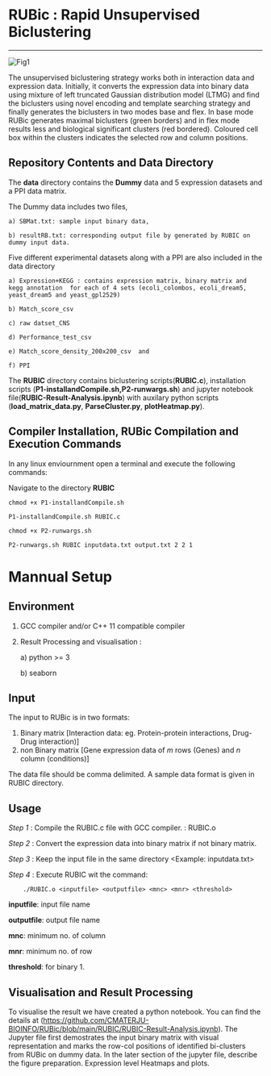# RUBic : Rapid Unsupervised Biclustering
-------------------------------------------
![Fig1](https://github.com/CMATERJU-BIOINFO/RUBic/assets/56863228/243df6d6-74e2-4a9d-a8d1-af33a127bd08)

The unsupervised biclustering strategy works both in interaction data and expression data. Initially, it converts the expression data into binary data using mixture of left truncated Gaussian distribution model (LTMG) and find the biclusters using novel encoding and template searching strategy and finally generates the biclusters in two modes base and flex. In base mode RUBic generates maximal biclusters (green borders) and in flex mode results less and biological significant clusters (red bordered). Coloured cell box within the clusters indicates the selected row and column positions.

## Repository Contents and Data Directory

The **data** directory contains the **Dummy** data and 5 expression datasets and a PPI data matrix.

The Dummy data includes two files,

	a) SBMat.txt: sample input binary data,
   
	b) resultRB.txt: corresponding output file by generated by RUBIC on dummy input data.

Five different experimental datasets along with a PPI are also included in the data directory

	a) Expression+KEGG : contains expression matrix, binary matrix and kegg annotation  for each of 4 sets (ecoli_colombos, ecoli_dream5, yeast_dream5 and yeast_gpl2529)
 
 	b) Match_score_csv
  
 	c) raw datset_CNS 
  
	d) Performance_test_csv
 
 	e) Match_score_density_200x200_csv  and
  
  	f) PPI
    


The **RUBIC** directory contains biclustering scripts(**RUBIC.c**), installation scripts (**P1-installandCompile.sh,P2-runwargs.sh**) and jupyter notebook file(**RUBIC-Result-Analysis.ipynb**) with auxilary python scripts (**load_matrix_data.py**, **ParseCluster.py**, **plotHeatmap.py**).


**Compiler Installation, RUBic Compilation and Execution Commands**
-------------------------------------------
In any linux enviournment open a terminal and execute the following commands:

Navigate to the directory **RUBIC**                                               


	chmod +x P1-installandCompile.sh
 
	P1-installandCompile.sh RUBIC.c
 
	chmod +x P2-runwargs.sh
 
	P2-runwargs.sh RUBIC inputdata.txt output.txt 2 2 1
   

# Mannual Setup

**Environment**
-------------------------------------------
1. GCC compiler and/or  C++ 11 compatible compiler 
2. Result Processing and visualisation  :

   a)  python >= 3
   
   b)  seaborn

**Input**
-------------------------------------------
The input to RUBic is in two formats: 

  1. Binary matrix [Interaction data: eg. Protein-protein interactions, Drug-Drug interaction)]
  2. non Binary matrix [Gene expression data of _m_ rows (Genes) and _n_ column (conditions)]
     
The data file should be comma delimited.
A sample data format is given in RUBIC directory. 

**Usage**
-------------------------------------------
_Step 1_ : Compile the RUBIC.c file with GCC compiler. : RUBIC.o

_Step 2_ : Convert the expression data into binary matrix if not binary matrix.

_Step 3_ : Keep the input file in the same directory  <Example: inputdata.txt>

_Step 4_ : Execute RUBIC wit the command:

        ./RUBIC.o <inputfile> <outputfile> <mnc> <mnr> <threshold>

   **inputfile**: input file name
   
   **outputfile**: output file name
   
   **mnc**: minimum no. of column
   
   **mnr**: minimum no. of row
   
   **threshold**: for binary 1.

**Visualisation and Result Processing**
-------------------------------------------
To visualise the result we have created a python notebook. You can find the details at (https://github.com/CMATERJU-BIOINFO/RUBic/blob/main/RUBIC/RUBIC-Result-Analysis.ipynb).
The Jupyter file first demostrates the input binary matrix with visual representation and marks the row-col positions of identified bi-clusters from RUBic on dummy data. In the later section of the jupyter file, describe the figure preparation. Expression level Heatmaps and plots.

